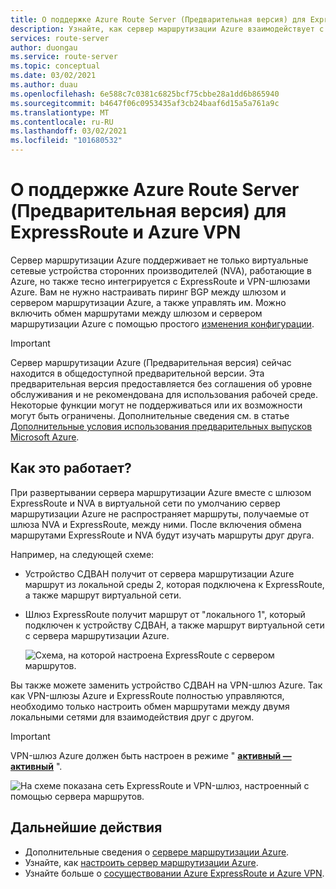 ```yaml
---
title: О поддержке Azure Route Server (Предварительная версия) для ExpressRoute и Azure VPN
description: Узнайте, как сервер маршрутизации Azure взаимодействует с ExpressRoute и VPN-шлюзами Azure.
services: route-server
author: duongau
ms.service: route-server
ms.topic: conceptual
ms.date: 03/02/2021
ms.author: duau
ms.openlocfilehash: 6e588c7c0381c6825bcf75cbbe28a1dd6b865940
ms.sourcegitcommit: b4647f06c0953435af3cb24baaf6d15a5a761a9c
ms.translationtype: MT
ms.contentlocale: ru-RU
ms.lasthandoff: 03/02/2021
ms.locfileid: "101680532"
---
```

# <a name="about-azure-route-server-preview-support-for-expressroute-and-azure-vpn"></a>О поддержке Azure Route Server (Предварительная версия) для ExpressRoute и Azure VPN

Сервер маршрутизации Azure поддерживает не только виртуальные сетевые устройства сторонних производителей (NVA), работающие в Azure, но также тесно интегрируется с ExpressRoute и VPN-шлюзами Azure. Вам не нужно настраивать пиринг BGP между шлюзом и сервером маршрутизации Azure, а также управлять им. Можно включить обмен маршрутами между шлюзом и сервером маршрутизации Azure с помощью простого [изменения конфигурации](quickstart-configure-route-server-powershell.md#route-exchange).

> [!IMPORTANT]
> Сервер маршрутизации Azure (Предварительная версия) сейчас находится в общедоступной предварительной версии.
> Эта предварительная версия предоставляется без соглашения об уровне обслуживания и не рекомендована для использования рабочей среде. Некоторые функции могут не поддерживаться или их возможности могут быть ограничены.
> Дополнительные сведения см. в статье [Дополнительные условия использования предварительных выпусков Microsoft Azure](https://azure.microsoft.com/support/legal/preview-supplemental-terms/).

## <a name="how-does-it-work"></a>Как это работает?

При развертывании сервера маршрутизации Azure вместе с шлюзом ExpressRoute и NVA в виртуальной сети по умолчанию сервер маршрутизации Azure не распространяет маршруты, получаемые от шлюза NVA и ExpressRoute, между ними. После включения обмена маршрутами ExpressRoute и NVA будут изучать маршруты друг друга.

Например, на следующей схеме:

* Устройство СДВАН получит от сервера маршрутизации Azure маршрут из локальной среды 2, которая подключена к ExpressRoute, а также маршрут виртуальной сети.

* Шлюз ExpressRoute получит маршрут от "локального 1", который подключен к устройству СДВАН, а также маршрут виртуальной сети с сервера маршрутизации Azure.

    ![Схема, на которой настроена ExpressRoute с сервером маршрутов.](./media/expressroute-vpn-support/expressroute-with-route-server.png)

Вы также можете заменить устройство СДВАН на VPN-шлюз Azure. Так как VPN-шлюзы Azure и ExpressRoute полностью управляются, необходимо только настроить обмен маршрутами между двумя локальными сетями для взаимодействия друг с другом.

> [!IMPORTANT] 
> VPN-шлюз Azure должен быть настроен в режиме " [**активный — активный**](../vpn-gateway/vpn-gateway-activeactive-rm-powershell.md) ".
>

![На схеме показана сеть ExpressRoute и VPN-шлюз, настроенный с помощью сервера маршрутов.](./media/expressroute-vpn-support/expressroute-and-vpn-with-route-server.png)

## <a name="next-steps"></a>Дальнейшие действия

- Дополнительные сведения о [сервере маршрутизации Azure](route-server-faq.md).
- Узнайте, как [настроить сервер маршрутизации Azure](quickstart-configure-route-server-powershell.md).
- Узнайте больше о [сосуществовании Azure ExpressRoute и Azure VPN](../expressroute/expressroute-howto-coexist-resource-manager.md).
